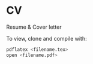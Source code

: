# CV
Resume & Cover letter

To view, clone and compile with:
```bash
pdflatex <filename.tex>
open <filename.pdf>
```
